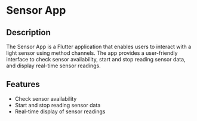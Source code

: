 # Sensor App

## Description

The Sensor App is a Flutter application that enables users to interact with a light sensor using method channels. The app provides a user-friendly interface to check sensor availability, start and stop reading sensor data, and display real-time sensor readings.

## Features

- Check sensor availability
- Start and stop reading sensor data
- Real-time display of sensor readings
